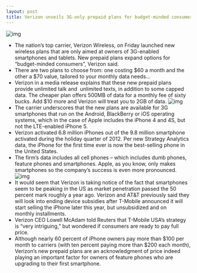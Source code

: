 ```yaml
---
layout: post
title: Verizon unveils 3G-only prepaid plans for budget-minded consumers
---
```

![img](http://media.idownloadblog.com/wp-content/uploads/2012/01/verizon-wireless.jpg)
* The nation’s top carrier, Verizon Wireless, on Friday launched new wireless plans that are only aimed at owners of 3G-enabled smartphones and tablets. New prepaid plans expand options for “budget-minded consumers”, Verizon said.
* There are two plans to choose from: one costing $60 a month and the other a $70 value, tailored to your monthly data needs…
* Verizon in a media release explains that these new prepaid plans provide unlimited talk and  unlimited texts, in addition to some capped data. The cheaper plan offers 500MB of data for a monthly fee of sixty bucks. Add $10 more and Verizon will treat you to 2GB of data.
![img](http://media.idownloadblog.com/wp-content/uploads/2013/02/Verizon-prepaid-smartphone-plans-20130201.png)
* The carrier underscores that the new plans are available for 3G smartphones that run on the Android, BlackBerry or iOS operating systems, which in the case of Apple includes the iPhone 4 and 4S, but not the LTE-enabled iPhone 5.
* Verizon activated 6.8 million iPhones out of the 9.8 million smartphone activated during the holiday quarter of 2012. Per new Strategy Analytics data, the iPhone for the first time ever is now the best-selling phone in the United States.
* The firm’s data includes all cell phones – which includes dumb phones, feature phones and smartphones. Apple, as you know, only makes smartphones so the company’s success is even more pronounced.
![img](http://media.idownloadblog.com/wp-content/uploads/2012/03/Nielsen-US-smartphone-penetration-201202.gif)
* It would seem that Verizon is taking notice of the fact that smartphones seem to be peaking in the US as market penetration passed the 50 percent mark roughly a year ago. Verizon and AT&T previously said they will look into ending device subsidies after T-Mobile announced it will start selling the iPhone later this year, but unsubsidized and on monthly installments.
* Verizon CEO Lowell McAdam told Reuters that T-Mobile USA’s strategy is “very intriguing,” but wondered if consumers are ready to pay full price.
* Although nearly 60 percent of iPhone owners pay more than $100 per month to carriers (with ten percent paying more than $200 each month), Verizon’s new prepaid plans are an acknowledgment of price indeed playing an important factor for owners of feature phones who are upgrading to their first smartphone.

